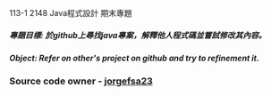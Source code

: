 113-1 2148 Java程式設計 期末專題

##### 專題目標: 於github上尋找java專案，解釋他人程式碼並嘗試修改其內容。
##### Object: Refer on other's project on github and try to refinement it.

### Source code owner - [jorgefsa23](https://github.com/jorgefsa23/java)
